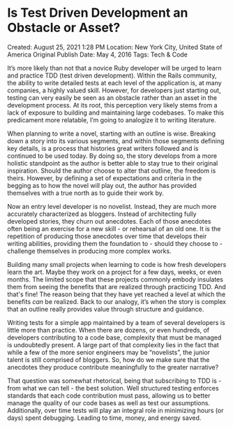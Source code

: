 # Is Test Driven Development an Obstacle or Asset?

Created: August 25, 2021 1:28 PM
Location: New York City, United State of America
Original Publish Date: May 4, 2016
Tags: Tech & Code

It’s more likely than not that a novice Ruby developer will be urged to learn and practice TDD (test driven development). Within the Rails community, the ability to write detailed tests at each level of the application is, at many companies, a highly valued skill. However, for developers just starting out, testing can very easily be seen as an obstacle rather than an asset in the development process. At its root, this perception very likely stems from a lack of exposure to building and maintaining large codebases. To make this predicament more relatable, I’m going to analogize it to writing literature.

When planning to write a novel, starting with an outline is wise. Breaking down a story into its various segments, and within those segments defining key details, is a process that histories great writers followed and is continued to be used today. By doing so, the story develops from a more holistic standpoint as the author is better able to stay true to their original inspiration. Should the author choose to alter that outline, the freedom is theirs. However, by defining a set of expectations and criteria in the begging as to how the novel will play out, the author has provided themselves with a true north as to guide their work by.

Now an entry level developer is no novelist. Instead, they are much more accurately characterized as bloggers. Instead of architecting fully developed stories, they churn out anecdotes. Each of those anecdotes often being an exercise for a new skill - or rehearsal of an old one. It is the repetition of producing those anecdotes over time that develops their writing abilities, providing them the foundation to - should they choose to - challenge themselves in producing more complex works.

Building many small projects when learning to code is how fresh developers learn the art. Maybe they work on a project for a few days, weeks, or even months. The limited scope that these projects commonly embody insulates them from seeing the benefits that are realized through practicing TDD. And that's fine! The reason being that they have yet reached a level at which the benefits *can* be realized. Back to our analogy, it’s when the story is complex that an outline really provides value through structure and guidance.

Writing tests for a simple app maintained by a team of several developers is little more than practice. When there are dozens, or even hundreds, of developers contributing to a code base, complexity that must be managed is undoubtedly present. A large part of that complexity lies in the fact that while a few of the more senior engineers may be “novelists”, the junior talent is still comprised of bloggers. So, how do we make sure that the anecdotes they produce contribute meaningfully to the greater narrative?

That question was somewhat rhetorical, being that subscribing to TDD is - from what we can tell - the best solution. Well structured testing enforces standards that each code contribution must pass, allowing us to better manage the quality of our code bases as well as test our assumptions. Additionally, over time tests will play an integral role in minimizing hours (or days) spent debugging. Leading to time, money, and energy saved.